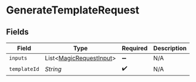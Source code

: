# GenerateTemplateRequest


## Fields

| Field                                                               | Type                                                                | Required                                                            | Description                                                         |
| ------------------------------------------------------------------- | ------------------------------------------------------------------- | ------------------------------------------------------------------- | ------------------------------------------------------------------- |
| `inputs`                                                            | List<[MagicRequestInput](../../models/shared/MagicRequestInput.md)> | :heavy_minus_sign:                                                  | N/A                                                                 |
| `templateId`                                                        | *String*                                                            | :heavy_check_mark:                                                  | N/A                                                                 |
